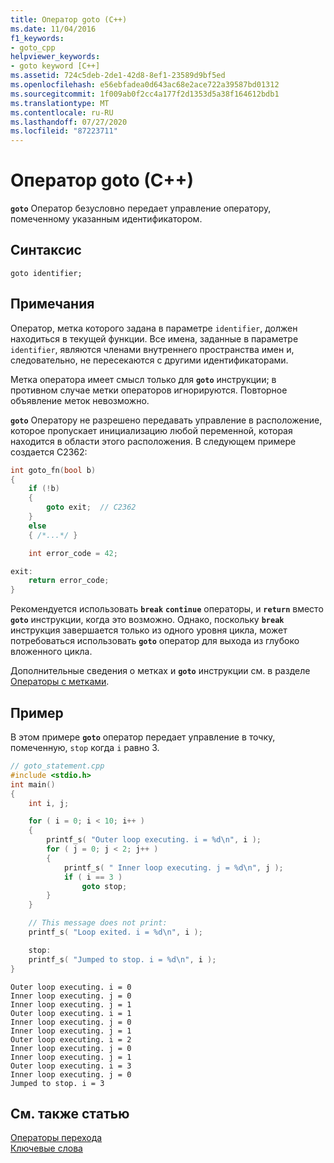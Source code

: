 ```yaml
---
title: Оператор goto (C++)
ms.date: 11/04/2016
f1_keywords:
- goto_cpp
helpviewer_keywords:
- goto keyword [C++]
ms.assetid: 724c5deb-2de1-42d8-8ef1-23589d9bf5ed
ms.openlocfilehash: e56ebfadea0d643ac68e2ace722a39587bd01312
ms.sourcegitcommit: 1f009ab0f2cc4a177f2d1353d5a38f164612bdb1
ms.translationtype: MT
ms.contentlocale: ru-RU
ms.lasthandoff: 07/27/2020
ms.locfileid: "87223711"
---
```

# <a name="goto-statement-c"></a>Оператор goto (C++)

**`goto`** Оператор безусловно передает управление оператору, помеченному указанным идентификатором.

## <a name="syntax"></a>Синтаксис

```
goto identifier;
```

## <a name="remarks"></a>Примечания

Оператор, метка которого задана в параметре `identifier`, должен находиться в текущей функции. Все имена, заданные в параметре `identifier`, являются членами внутреннего пространства имен и, следовательно, не пересекаются с другими идентификаторами.

Метка оператора имеет смысл только для **`goto`** инструкции; в противном случае метки операторов игнорируются. Повторное объявление меток невозможно.

**`goto`** Оператору не разрешено передавать управление в расположение, которое пропускает инициализацию любой переменной, которая находится в области этого расположения. В следующем примере создается C2362:

```cpp
int goto_fn(bool b)
{
    if (!b)
    {
        goto exit;  // C2362
    }
    else
    { /*...*/ }

    int error_code = 42;

exit:
    return error_code;
}
```

Рекомендуется использовать **`break`** **`continue`** операторы, и **`return`** вместо **`goto`** инструкции, когда это возможно. Однако, поскольку **`break`** инструкция завершается только из одного уровня цикла, может потребоваться использовать **`goto`** оператор для выхода из глубоко вложенного цикла.

Дополнительные сведения о метках и **`goto`** инструкции см. в разделе [Операторы с метками](../cpp/labeled-statements.md).

## <a name="example"></a>Пример

В этом примере **`goto`** оператор передает управление в точку, помеченную, `stop` когда `i` равно 3.

```cpp
// goto_statement.cpp
#include <stdio.h>
int main()
{
    int i, j;

    for ( i = 0; i < 10; i++ )
    {
        printf_s( "Outer loop executing. i = %d\n", i );
        for ( j = 0; j < 2; j++ )
        {
            printf_s( " Inner loop executing. j = %d\n", j );
            if ( i == 3 )
                goto stop;
        }
    }

    // This message does not print:
    printf_s( "Loop exited. i = %d\n", i );

    stop:
    printf_s( "Jumped to stop. i = %d\n", i );
}
```

```Output
Outer loop executing. i = 0
Inner loop executing. j = 0
Inner loop executing. j = 1
Outer loop executing. i = 1
Inner loop executing. j = 0
Inner loop executing. j = 1
Outer loop executing. i = 2
Inner loop executing. j = 0
Inner loop executing. j = 1
Outer loop executing. i = 3
Inner loop executing. j = 0
Jumped to stop. i = 3
```

## <a name="see-also"></a>См. также статью

[Операторы перехода](../cpp/jump-statements-cpp.md)<br/>
[Ключевые слова](../cpp/keywords-cpp.md)

